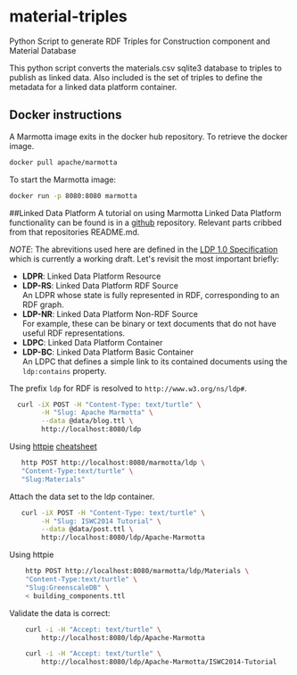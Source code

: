 # material-triples
Python Script to generate RDF Triples for Construction component and Material Database

This python script converts the materials.csv sqlite3 database to triples to publish as linked data. Also included is the set of triples to define the metadata for a linked data platform container.

## Docker instructions
A Marmotta image exits in the docker hub repository. To retrieve the docker image.
```bash
docker pull apache/marmotta
```

To start the Marmotta image:
```bash
docker run -p 8080:8080 marmotta
```

##Linked Data Platform
A tutorial on using Marmotta Linked Data Platform functionality can be found is in a [github](https://github.com/wikier/apache-marmotta-tutorial-iswc2014/tree/master/ldp) repository. Relevant parts cribbed from that repositories README.md.


*NOTE*: The abrevitions used here are defined in the [LDP 1.0 Specification](http://www.w3.org/TR/ldp/) 
which is currently a working draft. Let's revisit the most important briefly:

* **LDPR**: Linked Data Platform Resource
* **LDP-RS**: Linked Data Platform RDF Source <br>
    An LDPR whose state is fully represented in RDF, corresponding to an RDF graph.
* **LDP-NR**: Linked Data Platform Non-RDF Source <br>
    For example, these can be binary or text documents that do not have useful RDF representations.
* **LDPC**: Linked Data Platform Container
* **LDP-BC**: Linked Data Platform Basic Container <br>
    An LDPC that defines a simple link to its contained documents using the `ldp:contains` property.

The prefix `ldp` for RDF is resolved to `http://www.w3.org/ns/ldp#`.

```bash
  curl -iX POST -H "Content-Type: text/turtle" \
        -H "Slug: Apache Marmotta" \
        --data @data/blog.ttl \
        http://localhost:8080/ldp
```
Using [httpie](https://github.com/jkbrzt/httpie) [cheatsheet](http://ricostacruz.com/cheatsheets/httpie.html)
```bash
   http POST http://localhost:8080/marmotta/ldp \ 
   "Content-Type:text/turtle" \
   "Slug:Materials"
```

Attach the data set to the ldp container.
```bash
   curl -iX POST -H "Content-Type: text/turtle" \
        -H "Slug: ISWC2014 Tutorial" \
        --data @data/post.ttl \
        http://localhost:8080/ldp/Apache-Marmotta
```

Using httpie
```bash
    http POST http://localhost:8080/marmotta/ldp/Materials \
    "Content-Type:text/turtle" \
    "Slug:GreenscaleDB" \
    < building_components.ttl
```

Validate the data is correct:
```bash
    curl -i -H "Accept: text/turtle" \
        http://localhost:8080/ldp/Apache-Marmotta

    curl -i -H "Accept: text/turtle" \
        http://localhost:8080/ldp/Apache-Marmotta/ISWC2014-Tutorial
```


